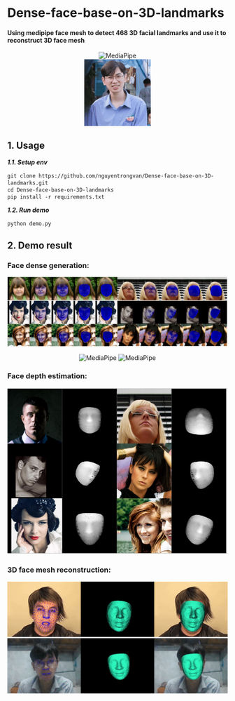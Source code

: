# Dense-face-base-on-3D-landmarks
#### Using medipipe face mesh to detect 468 3D facial landmarks and use it to reconstruct 3D face mesh
<div style="text-align:center;">
    <img src="https://mohamedalirashad.github.io/FreeFaceMoCap/assets/img/mediapipe.png" alt="MediaPipe" width="30%">
</div>
<div style="text-align:center;">
    <img src="data/sample/face_001.jpg_face_reconstruction.gif" alt="demo" width="30%">
</div>


## 1. Usage
***1.1. Setup env***  
```
git clone https://github.com/nguyentrongvan/Dense-face-base-on-3D-landmarks.git
cd Dense-face-base-on-3D-landmarks 
pip install -r requirements.txt
```


***1.2. Run demo***  
```
python demo.py
```

## 2. Demo result
### Face dense generation:
![Demo face mesh](data/demo/dense.png)
<div style="text-align:center;">
    <img src="data/demo/famed01.gif" alt="MediaPipe" width="49%">
    <img src="data/demo/famed02.gif" alt="MediaPipe" width="49%">
</div>


### Face depth estimation:
![Demo face depth](data/demo/depth.png)


### 3D face mesh reconstruction:
<div style="text-align:center;">
    <img src="data/demo/mesh_famed.gif" alt="MediaPipe" width="100%">
    <img src="data/demo/mesh_local.gif" alt="MediaPipe" width="100%">
</div>

